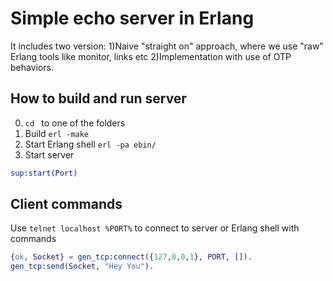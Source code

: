 # Simple echo server in Erlang

It includes two version:
1)Naive "straight on" approach, where we use "raw" Erlang tools like monitor, links etc
2)Implementation with use of OTP behaviors.

## How to build and run server

0) `cd ` to one of the folders
1) Build `erl -make`
2) Start Erlang shell `erl -pa ebin/`
3) Start server
```erl
sup:start(Port)
```

## Client commands

Use `telnet localhost %PORT%` to connect to server or Erlang shell with commands
```erl
{ok, Socket} = gen_tcp:connect({127,0,0,1}, PORT, []).
gen_tcp:send(Socket, "Hey You").
```
